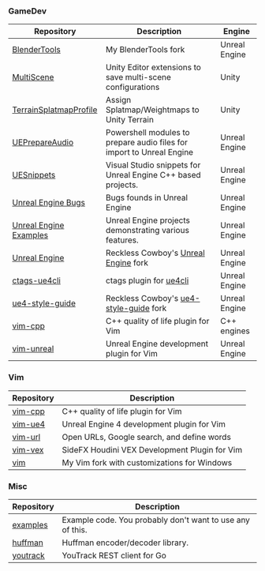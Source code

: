 ### GameDev

| Repository | Description | Engine |
| ---------- | ----------- | ------ |
| [BlenderTools](https://github.com/drichardson/BlenderTools/) | My BlenderTools fork | Unreal Engine |
| [MultiScene](https://github.com/RecklessCowboys/MultiScene) | Unity Editor extensions to save multi-scene configurations | Unity |
| [TerrainSplatmapProfile](https://github.com/RecklessCowboys/TerrainSplatmapProfile) | Assign Splatmap/Weightmaps to Unity Terrain | Unity |
| [UEPrepareAudio](https://github.com/RecklessCowboys/UEPrepareAudio) | Powershell modules to prepare audio files for import to Unreal Engine | Unreal Engine |
| [UESnippets](https://github.com/RecklessCowboys/UESnippets) | Visual Studio snippets for Unreal Engine C++ based projects. | Unreal Engine |
| [Unreal Engine Bugs](https://github.com/drichardson/ue4bugs) | Bugs founds in Unreal Engine | Unreal Engine |
| [Unreal Engine Examples](https://github.com/drichardson/UnrealEngineExamples) | Unreal Engine projects demonstrating various features. | Unreal Engine |
| [Unreal Engine](https://github.com/RecklessCowboys/UnrealEngine) | Reckless Cowboy's [Unreal Engine](https://github.com/EpicGames/UnrealEngine) fork | Unreal Engine |
| [ctags-ue4cli](https://github.com/drichardson/ctags-ue4cli) | ctags plugin for [ue4cli](https://github.com/adamrehn/ue4cli) | Unreal Engine |
| [ue4-style-guide](https://github.com/RecklessCowboys/ue4-style-guide) | Reckless Cowboy's [ue4-style-guide](https://github.com/Allar/ue4-style-guide) fork | Unreal Engine |
| [vim-cpp](https://github.com/drichardson/vim-cpp) | C++ quality of life plugin for Vim | C++ engines |
| [vim-unreal](https://github.com/drichardson/vim-unreal) | Unreal Engine development plugin for Vim | Unreal Engine |

### Vim

| Repository | Description |
| ---------- | ----------- |
| [vim-cpp](https://github.com/drichardson/vim-cpp) | C++ quality of life plugin for Vim |
| [vim-ue4](https://github.com/drichardson/vim-ue4) | Unreal Engine 4 development plugin for Vim |
| [vim-url](https://github.com/drichardson/vim-url) | Open URLs, Google search, and define words |
| [vim-vex](https://github.com/drichardson/vim-vex) | SideFX Houdini VEX Development Plugin for Vim |
| [vim](https://github.com/drichardson/vim) | My Vim fork with customizations for Windows |


### Misc

| Repository | Description |
| ---------- | ----------- |
| [examples](https://github.com/drichardson/examples) | Example code. You probably don't want to use any of this. |
| [huffman](https://github.com/drichardson/huffman) | Huffman encoder/decoder library. |
| [youtrack](https://github.com/drichardson/youtrack) | YouTrack REST client for Go |
